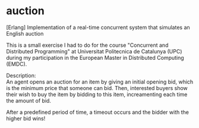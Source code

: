 auction
=======

[Erlang] Implementation of a real-time concurrent system that simulates an English auction

This is a small exercise I had to do for the course "Concurrent and Distributed Programming" at Universitat Politecnica de Catalunya (UPC) during my participation in the European Master in Distributed Computing (EMDC).

Description:<br>
An agent opens an auction for an item by giving an initial opening bid,
which is the minimum price that someone can bid.
Then, interested buyers show their wish to buy the item by bidding to this item,
increamenting each time the amount of bid.

After a predefined period of time, a timeout occurs and the bidder with the higher bid wins!
